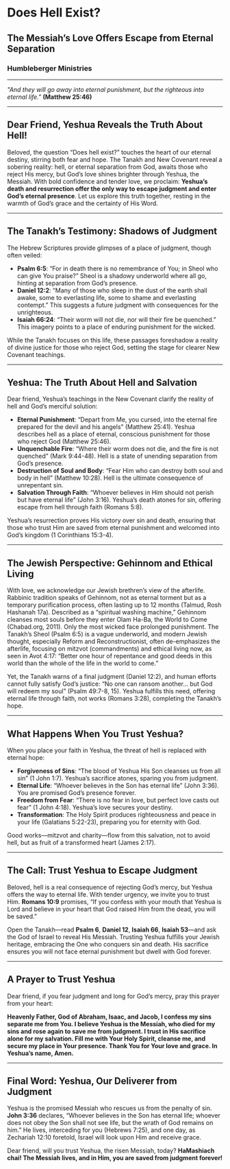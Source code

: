 # Does Hell Exist?

## The Messiah’s Love Offers Escape from Eternal Separation

### Humbleberger Ministries

---

_"And they will go away into eternal punishment, but the righteous into eternal life."_
**(Matthew 25:46)**

---

## Dear Friend, Yeshua Reveals the Truth About Hell!

Beloved, the question “Does hell exist?” touches the heart of our eternal destiny, stirring both fear and hope. The Tanakh and New Covenant reveal a sobering reality: hell, or eternal separation from God, awaits those who reject His mercy, but God’s love shines brighter through Yeshua, the Messiah. With bold confidence and tender love, we proclaim: **Yeshua’s death and resurrection offer the only way to escape judgment and enter God’s eternal presence**. Let us explore this truth together, resting in the warmth of God’s grace and the certainty of His Word.

---

## The Tanakh’s Testimony: Shadows of Judgment

The Hebrew Scriptures provide glimpses of a place of judgment, though often veiled:

- **Psalm 6:5**: “For in death there is no remembrance of You; in Sheol who can give You praise?” Sheol is a shadowy underworld where all go, hinting at separation from God’s presence.
- **Daniel 12:2**: “Many of those who sleep in the dust of the earth shall awake, some to everlasting life, some to shame and everlasting contempt.” This suggests a future judgment with consequences for the unrighteous.
- **Isaiah 66:24**: “Their worm will not die, nor will their fire be quenched.” This imagery points to a place of enduring punishment for the wicked.

While the Tanakh focuses on this life, these passages foreshadow a reality of divine justice for those who reject God, setting the stage for clearer New Covenant teachings.

---

## Yeshua: The Truth About Hell and Salvation

Dear friend, Yeshua’s teachings in the New Covenant clarify the reality of hell and God’s merciful solution:

- **Eternal Punishment**: “Depart from Me, you cursed, into the eternal fire prepared for the devil and his angels” (Matthew 25:41). Yeshua describes hell as a place of eternal, conscious punishment for those who reject God (Matthew 25:46).
- **Unquenchable Fire**: “Where their worm does not die, and the fire is not quenched” (Mark 9:44-48). Hell is a state of unending separation from God’s presence.
- **Destruction of Soul and Body**: “Fear Him who can destroy both soul and body in hell” (Matthew 10:28). Hell is the ultimate consequence of unrepentant sin.
- **Salvation Through Faith**: “Whoever believes in Him should not perish but have eternal life” (John 3:16). Yeshua’s death atones for sin, offering escape from hell through faith (Romans 5:8).

Yeshua’s resurrection proves His victory over sin and death, ensuring that those who trust Him are saved from eternal punishment and welcomed into God’s kingdom (1 Corinthians 15:3-4).

---

## The Jewish Perspective: Gehinnom and Ethical Living

With love, we acknowledge our Jewish brethren’s view of the afterlife. Rabbinic tradition speaks of Gehinnom, not as eternal torment but as a temporary purification process, often lasting up to 12 months (Talmud, Rosh Hashanah 17a). Described as a “spiritual washing machine,” Gehinnom cleanses most souls before they enter Olam Ha-Ba, the World to Come (Chabad.org, 2011). Only the most wicked face prolonged punishment. The Tanakh’s Sheol (Psalm 6:5) is a vague underworld, and modern Jewish thought, especially Reform and Reconstructionist, often de-emphasizes the afterlife, focusing on mitzvot (commandments) and ethical living now, as seen in Avot 4:17: “Better one hour of repentance and good deeds in this world than the whole of the life in the world to come.”

Yet, the Tanakh warns of a final judgment (Daniel 12:2), and human efforts cannot fully satisfy God’s justice: “No one can ransom another… but God will redeem my soul” (Psalm 49:7-8, 15). Yeshua fulfills this need, offering eternal life through faith, not works (Romans 3:28), completing the Tanakh’s hope.

---

## What Happens When You Trust Yeshua?

When you place your faith in Yeshua, the threat of hell is replaced with eternal hope:

- **Forgiveness of Sins**: “The blood of Yeshua His Son cleanses us from all sin” (1 John 1:7). Yeshua’s sacrifice atones, sparing you from judgment.
- **Eternal Life**: “Whoever believes in the Son has eternal life” (John 3:36). You are promised God’s presence forever.
- **Freedom from Fear**: “There is no fear in love, but perfect love casts out fear” (1 John 4:18). Yeshua’s love secures your destiny.
- **Transformation**: The Holy Spirit produces righteousness and peace in your life (Galatians 5:22-23), preparing you for eternity with God.

Good works—mitzvot and charity—flow from this salvation, not to avoid hell, but as fruit of a transformed heart (James 2:17).

---

## The Call: Trust Yeshua to Escape Judgment

Beloved, hell is a real consequence of rejecting God’s mercy, but Yeshua offers the way to eternal life. With tender urgency, we invite you to trust Him. **Romans 10:9** promises, “If you confess with your mouth that Yeshua is Lord and believe in your heart that God raised Him from the dead, you will be saved.”

Open the Tanakh—read **Psalm 6**, **Daniel 12**, **Isaiah 66**, **Isaiah 53**—and ask the God of Israel to reveal His Messiah. Trusting Yeshua fulfills your Jewish heritage, embracing the One who conquers sin and death. His sacrifice ensures you will not face eternal punishment but dwell with God forever.

---

## A Prayer to Trust Yeshua

Dear friend, if you fear judgment and long for God’s mercy, pray this prayer from your heart:

**Heavenly Father, God of Abraham, Isaac, and Jacob, I confess my sins separate me from You. I believe Yeshua is the Messiah, who died for my sins and rose again to save me from judgment. I trust in His sacrifice alone for my salvation. Fill me with Your Holy Spirit, cleanse me, and secure my place in Your presence. Thank You for Your love and grace. In Yeshua’s name, Amen.**

---

## Final Word: Yeshua, Our Deliverer from Judgment

Yeshua is the promised Messiah who rescues us from the penalty of sin. **John 3:36** declares, “Whoever believes in the Son has eternal life; whoever does not obey the Son shall not see life, but the wrath of God remains on him.” He lives, interceding for you (Hebrews 7:25), and one day, as Zechariah 12:10 foretold, Israel will look upon Him and receive grace.

Dear friend, will you trust Yeshua, the risen Messiah, today? **HaMashiach chai! The Messiah lives, and in Him, you are saved from judgment forever!**
